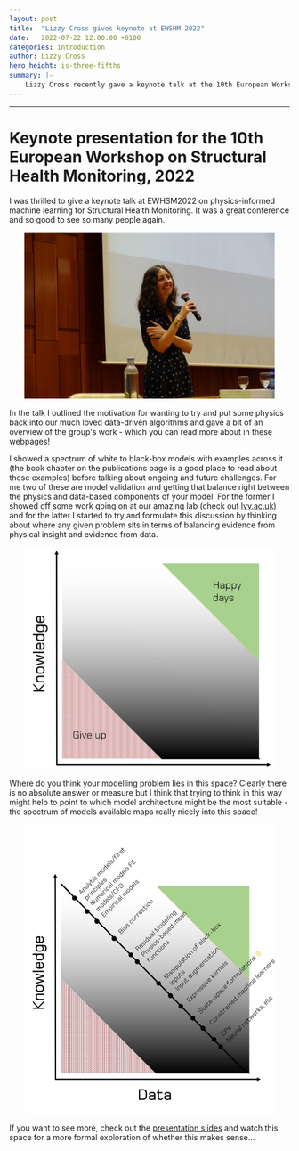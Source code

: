 ```yaml
---
layout: post
title:  "Lizzy Cross gives keynote at EWSHM 2022"
date:   2022-07-22 12:00:00 +0100
categories: introduction
author: Lizzy Cross
hero_height: is-three-fifths
summary: |-
    Lizzy Cross recently gave a keynote talk at the 10th European Workshop on Structural Health Monitoring In Palermo, Italy. 
---
```

---
# Keynote presentation for the 10th European Workshop on Structural Health Monitoring, 2022

I was thrilled to give a keynote talk at EWHSM2022 on physics-informed machine learning for Structural Health Monitoring. 
It was a great conference and so good to see so many people again. 

<p align="center">
<img src="https://raw.githubusercontent.com/drg-greybox/drg-greybox.github.io/master/docs/images/keynote1.jpg" alt="drawing" width="450"/>
</p> 


In the talk I outlined the motivation for wanting to try and put some physics back into our much loved data-driven algorithms and 
gave a bit of an overview of the group's work - which you can read more about in these webpages! 

I showed a spectrum of white to black-box models with examples across it (the book chapter on the publications page is a good place to read about these examples) 
before talking about ongoing and future challenges. For me two of these are model validation and getting that balance right between the physics and data-based 
components of your model. For the former I showed off some work going on at our amazing lab (check out [lvv.ac.uk](https://lvv.ac.uk)) and for the latter I started to try and formulate this discussion by thinking about where any given problem sits in terms of balancing evidence from physical insight and evidence from 
data. 

<p align="center">
<img src="https://raw.githubusercontent.com/drg-greybox/drg-greybox.github.io/master/docs/images/knowledge_v_data.jpg" alt="drawing" width="450"/>
</p> 

Where do you think your modelling problem lies in this space? Clearly there is no absolute answer or measure but I think 
that trying to think in this way might help to point to which model architecture might be the most suitable - the spectrum of models available maps 
really nicely into this space! 

<p align="center">
<img src="https://raw.githubusercontent.com/drg-greybox/drg-greybox.github.io/master/docs/images/knowledge_v_data_spectrum.jpg" alt="drawing" width="450"/>
</p> 

If you want to see more, check out the [presentation slides](https://raw.githubusercontent.com/drg-greybox/drg-greybox.github.io/blob/master/docs/resources/EWSHM_keynote_22_to_share.pdf) and watch this space for a 
more formal exploration of whether this makes sense...

<!---
<img src="https://raw.githubusercontent.com/drg-greybox/drg-greybox.github.io/master/docs/images/keynote_slides.jpg" alt="drawing" width="550"/>
-->





